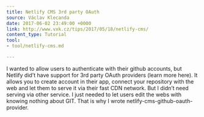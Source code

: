 ```yaml
---
title: Netlify CMS 3rd party OAuth
source: Václav Klecanda
date: 2017-06-02 23:49:00 +0000
link: http://www.vxk.cz/tips/2017/05/18/netlify-cms/
content_type: Tutorial
tool:
- tool/netlify-cms.md

---
```

I wanted to allow users to authenticate with their github accounts, but Netlify did’t have support for 3rd party OAuth providers (learn more here). It allows you to create account in their app, connect your repository with the web and let them to serve it via their fast CDN network. But I didn’t need serving via other service. I just needed to let users edit the webs with knowing nothing about GIT. That is why I wrote netlify-cms-github-oauth-provider.





